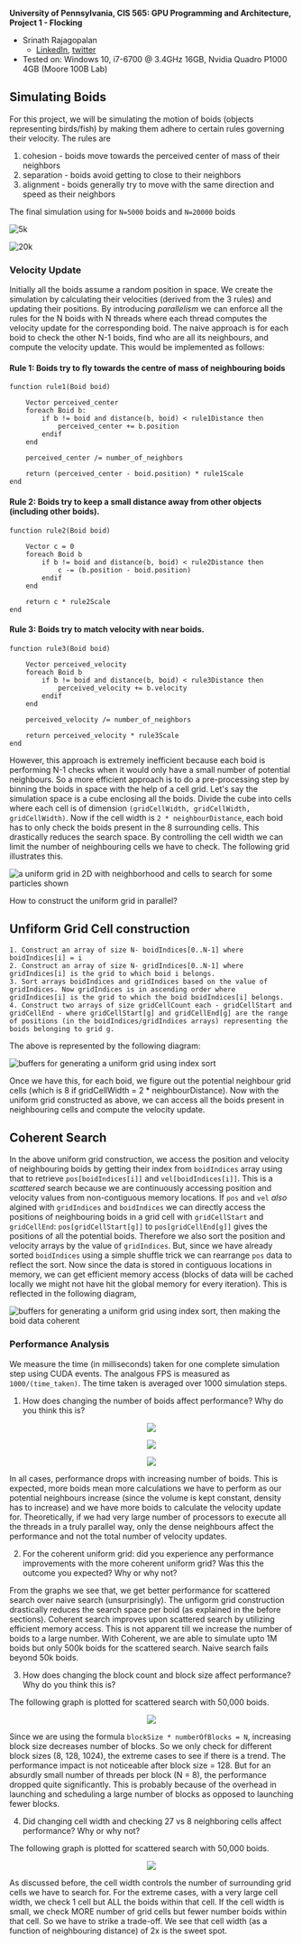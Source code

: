 **University of Pennsylvania, CIS 565: GPU Programming and Architecture,
Project 1 - Flocking**

* Srinath Rajagopalan
  * [LinkedIn](https://www.linkedin.com/in/srinath-rajagopalan-07a43155), [twitter](https://twitter.com/srinath132)
* Tested on: Windows 10, i7-6700 @ 3.4GHz 16GB, Nvidia Quadro P1000 4GB (Moore 100B Lab)

## Simulating Boids

For this project, we will be simulating the motion of boids (objects representing birds/fish) by making them adhere to certain rules governing their velocity. The rules are 

1. cohesion - boids move towards the perceived center of mass of their neighbors
2. separation - boids avoid getting to close to their neighbors
3. alignment - boids generally try to move with the same direction and speed as
their neighbors

The final simulation using for `N=5000` boids and `N=20000` boids

![5k](data/5k_boids.gif)

![20k](data/20k_boids.gif)


### Velocity Update

Initially all the boids assume a random position in space. We create the simulation by calculating their velocities (derived from the 3 rules) and updating their positions. By introducing _parallelism_ we can enforce all the rules for the N boids with N threads where each thread computes the velocity update for the corresponding boid. The naive approach is for each boid to check the other N-1 boids, find who are all its neighbours, and compute the velocity update. This would be implemented as follows:

#### Rule 1: Boids try to fly towards the centre of mass of neighbouring boids

```
function rule1(Boid boid)

    Vector perceived_center
    foreach Boid b:
        if b != boid and distance(b, boid) < rule1Distance then
            perceived_center += b.position
        endif
    end

    perceived_center /= number_of_neighbors

    return (perceived_center - boid.position) * rule1Scale
end
```

#### Rule 2: Boids try to keep a small distance away from other objects (including other boids).

```
function rule2(Boid boid)

    Vector c = 0
    foreach Boid b
        if b != boid and distance(b, boid) < rule2Distance then
            c -= (b.position - boid.position)
        endif
    end

    return c * rule2Scale
end
```

#### Rule 3: Boids try to match velocity with near boids.

```
function rule3(Boid boid)

    Vector perceived_velocity
    foreach Boid b
        if b != boid and distance(b, boid) < rule3Distance then
            perceived_velocity += b.velocity
        endif
    end

    perceived_velocity /= number_of_neighbors

    return perceived_velocity * rule3Scale
end
``` 

However, this approach is extremely inefficient because each boid is performing N-1 checks when it would only have a small number of potential neighbours. So a more efficient approach is to do a pre-processing step by binning the boids in space with the help of a cell grid. Let's say the simulation space is a cube enclosing all the boids. Divide the cube into cells where each cell is of dimension `(gridCellWidth, gridCellWidth, gridCellWidth)`. Now if the cell width is `2 * neighbourDistance`, each boid has to only check the boids present in the 8 surrounding cells. This drastically reduces the search space. By controlling the cell width we can limit the number of neighbouring cells we have to check. The following grid illustrates this.

![a uniform grid in 2D with neighborhood and cells to search for some particles shown](images/Boids%20Ugrid%20neighbor%20search%20shown.png)

How to construct the uniform grid in parallel?

## Unfiform Grid Cell construction

```
1. Construct an array of size N- boidIndices[0..N-1] where boidIndices[i] = i
2. Construct an array of size N- gridIndices[0..N-1] where gridIndices[i] is the grid to which boid i belongs.
3. Sort arrays boidIndices and gridIndices based on the value of gridIndices. Now gridIndices is in ascending order where gridIndices[i] is the grid to which the boid boidIndices[i] belongs.
4. Construct two arrays of size gridCellCount each - gridCellStart and gridCellEnd - where gridCellStart[g] and gridCellEnd[g] are the range of positions (in the boidIndices/gridIndices arrays) representing the boids belonging to grid g. 
```

The above is represented by the following diagram:

![buffers for generating a uniform grid using index sort](images/Boids%20Ugrids%20buffers%20naive.png)

Once we have this, for each boid, we figure out the potential neighbour grid cells (which is 8 if gridCellWidth = 2 * neighbourDistance). Now with the uniform grid constructed as above, we can access all the boids present in neighbouring cells and compute the velocity update.

## Coherent Search

In the above uniform grid construction, we access the position and velocity of neighbouring boids by getting their index from `boidIndices` array using that to retrieve `pos[boidIndices[i]]` and `vel[boidIndices[i]]`. This is a _scattered_ search because we are continuously accessing position and velocity values from non-contiguous memory locations. If `pos` and `vel` _also_ algined with `gridIndices` and `boidIndices` we can directly access the positions of neighbouring boids in a grid cell with `gridCellStart` and `gridCellEnd`: `pos[gridCellStart[g]]` to `pos[gridCellEnd[g]]` gives the positions of all the potential boids. Therefore we also sort the position and velocity arrays by the value of `gridIndices`. But, since we have already sorted `boidIndices` using a simple shuffle trick we can rearrange `pos` data to reflect the sort. Now since the data is stored in contiguous locations in memory, we can get efficient memory access (blocks of data will be cached locally we might not have hit the global memory for every iteration). This is reflected in the following diagram,

![buffers for generating a uniform grid using index sort, then making the boid data coherent](images/Boids%20Ugrids%20buffers%20data%20coherent.png)


### Performance Analysis

We measure the time (in milliseconds) taken for one complete simulation step using CUDA events. The analgous FPS is measured as `1000/(time_taken)`. The time taken is averaged over 1000 simulation steps. 

1. How does changing the number of boids affect performance? Why do you think this is?

<p align='center'>
<img src="data/naive_boids.png">
</p>

<p align='center'>
<img src="data/scattered_boids.png">
</p>

<p align='center'>
<img src="data/coherent_boids.png">
</p>

In all cases, performance drops with increasing number of boids. This is expected, more boids mean more calculations we have to perform as our potential neighbours increase (since the volume is kept constant, density has to increase) and we have more boids to calculate the velocity update for. Theoretically, if we had very large number of processors to execute all the threads in a truly parallel way, only the dense neighbours affect the performance and not the total number of velocity updates. 

2. For the coherent uniform grid: did you experience any performance improvements
with the more coherent uniform grid? Was this the outcome you expected? Why or why not?

From the graphs we see that, we get better performance for scattered search over naive search (unsurprisingly). The unfigorm grid construction drastically reduces the search space per boid (as explained in the before sections). Coherent search improves upon scattered search by utilizing efficient memory access. This is not apparent till we increase the number of boids to a large number. With Coherent, we are able to simulate upto 1M boids  but only 500k boids for the scattered search. Naive search fails beyond 50k boids.

3. How does changing the block count and block size affect performance? Why do you think this is?

The following graph is plotted for scattered search with 50,000 boids.

<p align='center'>
<img src="data/block_size.png">
</p>

Since we are using the formula `blockSize * numberOfBlocks = N`, increasing block size decreases number of blocks. So we only check for different block sizes (8, 128, 1024), the extreme cases to see if there is a trend. The performance impact is not noticeable after block size = 128. But for an absurdly small number of threads per block (N = 8), the performance dropped quite significantly. This is probably because of the overhead in launching and scheduling a large number of blocks as opposed to launching fewer blocks.

4. Did changing cell width and checking 27 vs 8 neighboring cells affect performance?
Why or why not?

The following graph is plotted for scattered search with 50,000 boids.

<p align='center'>
<img src="data/cell_width.png">
</p>

As discussed before, the cell width controls the number of surrounding grid cells we have to search for. For the extreme cases, with a very large cell width, we check 1 cell but ALL the boids within that cell. If the cell width is small, we check MORE number of grid cells but fewer number boids within that cell. So we have to strike a trade-off. We see that cell width (as a function of neighbouring distance) of 2x is the sweet spot. 









